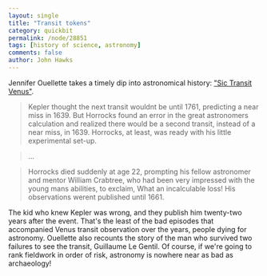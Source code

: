 ```yaml
---
layout: single 
title: "Transit tokens" 
category: quickbit
permalink: /node/28851
tags: [history of science, astronomy] 
comments: false 
author: John Hawks 
---
```


Jennifer Ouellette takes a timely dip into astronomical history: <a href="http://blogs.scientificamerican.com/cocktail-party-physics/2012/05/25/sic-transit-venus/">"Sic Transit Venus"</a>.

<blockquote>Kepler thought the next transit wouldnt be until 1761, predicting a near miss in 1639. But Horrocks found an error in the great astronomers calculation and realized there would be a second transit, instead of a near miss, in 1639. Horrocks, at least, was ready with his little experimental set-up.</blockquote>

<blockquote>...</blockquote>

<blockquote>Horrocks died suddenly at age 22, prompting his fellow astronomer and mentor William Crabtree, who had been very impressed with the young mans abilities, to exclaim, What an incalculable loss! His observations werent published until 1661.</blockquote>

The kid who knew Kepler was wrong, and they publish him twenty-two years after the event. That's the least of the bad episodes that accompanied Venus transit observation over the years, people dying for astronomy. Ouellette also recounts the story of the man who survived two failures to see the transit, Guillaume Le Gentil. Of course, if we're going to rank fieldwork in order of risk, astronomy is nowhere near as bad as archaeology!

